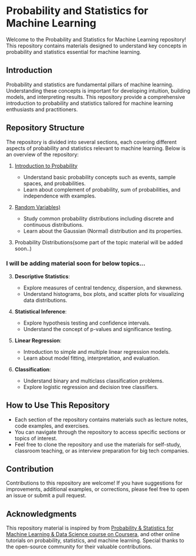 # Probability and Statistics for Machine Learning

Welcome to the Probability and Statistics for Machine Learning repository! This repository contains materials designed to understand key concepts in probability and statistics essential for machine learning. 

## Introduction

Probability and statistics are fundamental pillars of machine learning. Understanding these concepts is important for developing intuition, building models, and interpreting results. This repository provide a comprehensive introduction to probability and statistics tailored for machine learning enthusiasts and practitioners.

## Repository Structure

The repository is divided into several sections, each covering different aspects of probability and statistics relevant to machine learning. Below is an overview of the repository:

1. [Introduction to Probability](https://github.com/nehakardam/Probability-Statistics-for-Machine-Learning-/blob/main/1_Intro_to_Probability.md)
   - Understand basic probability concepts such as events, sample spaces, and probabilities.
   - Learn about complement of probability, sum of probabilities, and independence with examples.

2. [Random Variables)](https://github.com/nehakardam/Probability-Statistics-for-Machine-Learning-/blob/main/2_randomvariables_probabilitydistribution.md)
   - Study common probability distributions including discrete and continuous distributions.
   - Learn about the Gaussian (Normal) distribution and its properties.
  
3. Probability Distributions(some part of the topic material will be added soon..)

### I will be adding material soon for below topics...

3. **Descriptive Statistics**:
   - Explore measures of central tendency, dispersion, and skewness.
   - Understand histograms, box plots, and scatter plots for visualizing data distributions.

4. **Statistical Inference**:
   - Explore hypothesis testing and confidence intervals.
   - Understand the concept of p-values and significance testing.

5. **Linear Regression**:
   - Introduction to simple and multiple linear regression models.
   - Learn about model fitting, interpretation, and evaluation.

6. **Classification**:
   - Understand binary and multiclass classification problems.
   - Explore logistic regression and decision tree classifiers.

## How to Use This Repository

- Each section of the repository contains materials such as lecture notes, code examples, and exercises.
- You can navigate through the repository to access specific sections or topics of interest.
- Feel free to clone the repository and use the materials for self-study, classroom teaching, or as interview preparation for big tech companies.

## Contribution

Contributions to this repository are welcome! If you have suggestions for improvements, additional examples, or corrections, please feel free to open an issue or submit a pull request.

## Acknowledgments

This repository material is inspired by from [Probability & Statistics for Machine Learning & Data Science course on Coursera](https://www.coursera.org/learn/machine-learning-probability-and-statistics?specialization=mathematics-for-machine-learning-and-data-science&utm_medium=sem&utm_source=gg&utm_campaign=B2C_NAMER_mathematics-for-machine-learning-and-data-science_deeplearning-ai_FTCOF_specializations_country-US-country-CA&campaignid=20786981441&adgroupid=159481641007&device=c&keyword=&matchtype=&network=g&devicemodel=&adposition=&creativeid=681284608533&hide_mobile_promo&gad_source=1&gclid=CjwKCAjwuJ2xBhA3EiwAMVjkVNy12tIJP0nunVVQoJQ_yLZmxeORxLaLnGorE17DA-1Y9HF2PCPR-hoCWf8QAvD_BwE), and other online tutorials on probability, statistics, and machine learning. Special thanks to the open-source community for their valuable contributions.

